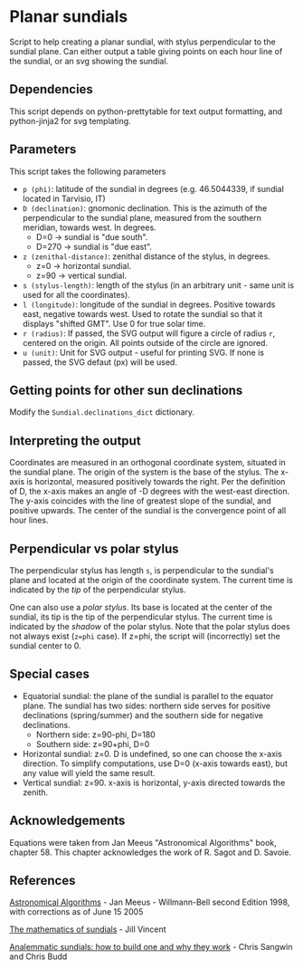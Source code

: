 # Planar sundials
Script to help creating a planar sundial, with stylus perpendicular to the sundial plane.
Can either output a table giving points on each hour line of the sundial, or an svg showing the sundial.

## Dependencies
This script depends on python-prettytable for text output formatting, and python-jinja2 for svg templating.

## Parameters
This script takes the following parameters
- `p (phi)`: latitude of the sundial in degrees (e.g. 46.5044339, if sundial located in Tarvisio, IT)
- `D (declination)`: gnomonic declination. This is the azimuth of the perpendicular to the sundial plane, measured from the southern meridian, towards west. In degrees.
    - D=0 -> sundial is "due south".
    - D=270 -> sundial is "due east".
- `z (zenithal-distance)`: zenithal distance of the stylus, in degrees.
    - z=0 -> horizontal sundial.
    - z=90 -> vertical sundial.
- `s (stylus-length)`: length of the stylus (in an arbitrary unit - same unit is used for all the coordinates).
- `l (longitude)`: longitude of the sundial in degrees. Positive towards east, negative towards west. Used to rotate the sundial so that it displays "shifted GMT". Use 0 for true solar time.
- `r (radius)`: If passed, the SVG output will figure a circle of radius `r`, centered on the origin. All points outside of the circle are ignored.
- `u (unit)`: Unit for SVG output - useful for printing SVG. If none is passed, the SVG defaut (px) will be used.

## Getting points for other sun declinations
Modify the `Sundial.declinations_dict` dictionary.

## Interpreting the output
Coordinates are measured in an orthogonal coordinate system, situated in the sundial plane.
The origin of the system is the base of the stylus. The x-axis is horizontal, measured positively towards the right.
Per the definition of D, the x-axis makes an angle of -D degrees with the west-east direction.
The y-axis coincides with the line of greatest slope of the sundial, and positive upwards.
The center of the sundial is the convergence point of all hour lines.

## Perpendicular vs polar stylus
The perpendicular stylus has length `s`, is perpendicular to the sundial's plane and located at the origin of the coordinate system.
The current time is indicated by the *tip* of the perpendicular stylus.

One can also use a *polar stylus*. Its base is located at the center of the sundial, its tip is the tip of the perpendicular stylus.
The current time is indicated by the *shadow* of the polar stylus. Note that the polar stylus does not always exist (`z=phi` case). If z=phi, the script will (incorrectly) set the sundial center to 0.

## Special cases
- Equatorial sundial: the plane of the sundial is parallel to the equator plane. The sundial has two sides: northern side serves for positive declinations (spring/summer) and the southern side for negative declinations.
    - Northern side: z=90-phi, D=180
    - Southern side: z=90+phi, D=0
- Horizontal sundial: z=0. D is undefined, so one can choose the x-axis direction. To simplify computations, use D=0 (x-axis towards east), but any value will yield the same result.
- Vertical sundial: z=90. x-axis is horizontal, y-axis directed towards the zenith.

## Acknowledgements
Equations were taken from Jan Meeus "Astronomical Algorithms" book, chapter 58. This chapter acknowledges the work of R. Sagot and D. Savoie.

## References
[Astronomical Algorithms](https://www.willbell.com/math/mc1) - Jan Meeus - Willmann-Bell second Edition 1998, with corrections as of June 15 2005

[The mathematics of sundials](https://files.eric.ed.gov/ltext/EJ802706.pdf) - Jill Vincent

[Analemmatic sundials: how to build one and why they work](https://plus.maths.org/content/os/issue11/features/sundials/index) - Chris Sangwin and Chris Budd

